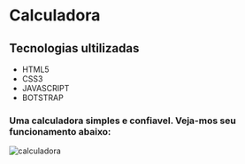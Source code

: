 # Calculadora
## Tecnologias ultilizadas
- HTML5
- CSS3
- JAVASCRIPT
- BOTSTRAP

### Uma calculadora simples e confiavel. Veja-mos seu funcionamento abaixo:
![calculadora](https://github.com/user-attachments/assets/2fdfa956-b57b-4a64-ba4e-12525280a033)
